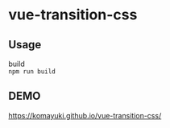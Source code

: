 # vue-transition-css  

## Usage  
build  
`npm run build`

## DEMO
https://komayuki.github.io/vue-transition-css/
